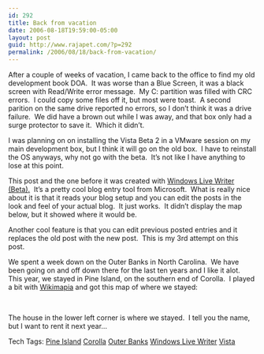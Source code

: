 ```yaml
---
id: 292
title: Back from vacation
date: 2006-08-18T19:59:00-05:00
layout: post
guid: http://www.rajapet.com/?p=292
permalink: /2006/08/18/back-from-vacation/
---
```

After a couple of weeks of vacation, I came back to the office to find my old development book DOA.  It was worse than a Blue Screen, it was a black screen with Read/Write error message.  My C: partition was filled with CRC errors.  I could copy some files off it, but most were toast.  A second parition on the same drive reported no errors, so I don&#8217;t think it was a drive failure.  We did have a brown out while I was away, and that box only had a surge protector to save it.  Which it didn&#8217;t.

I was planning on on installing the Vista Beta 2 in a VMware session on my main development box, but I think it will go on the old box.  I have to reinstall the OS anyways, why not go with the beta.  It&#8217;s not like I have anything to lose at this point.

This post and the one before it was created with [Windows Live Writer (Beta).](http://windowslivewriter.spaces.live.com/blog/)  It&#8217;s a pretty cool blog entry tool from Microsoft.  What is really nice about it is that it reads your blog setup and you can edit the posts in the look and feel of your actual blog.  It just works.  It didn&#8217;t display the map below, but it showed where it would be.

Another cool feature is that you can edit previous posted entries and it replaces the old post with the new post.  This is my 3rd attempt on this post.

We spent a week down on the Outer Banks in North Carolina.  We have been going on and off down there for the last ten years and I like it alot.  This year, we stayed in Pine Island, on the southern end of Corolla.  I played a bit with [Wikimapia](http://wikimapia.org/) and got this map of where we stayed:

 

The house in the lower left corner is where we stayed.  I tell you the name, but I want to rent it next year&#8230;

<div>
  Tech Tags: <a href="http://technorati.com/tag/Pine+Island" rel="tag">Pine Island</a> <a href="http://technorati.com/tag/Corolla" rel="tag">Corolla</a> <a href="http://technorati.com/tag/Outer+Banks" rel="tag">Outer Banks</a> <a href="http://technorati.com/tag/Windows+Live+Writer" rel="tag">Windows Live Writer</a> <a href="http://technorati.com/tag/Vista" rel="tag">Vista</a>
</div>